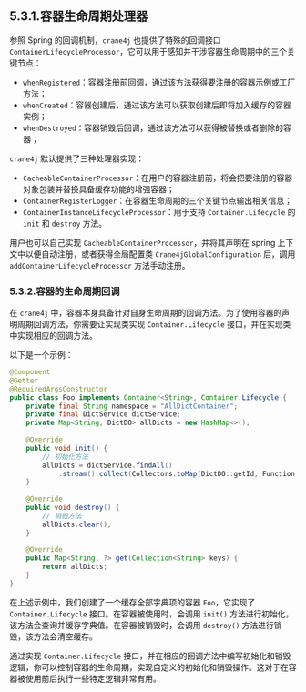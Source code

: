 ## 5.3.1.容器生命周期处理器

参照 Spring 的回调机制，`crane4j` 也提供了特殊的回调接口 `ContainerLifecycleProcessor`，它可以用于感知并干涉容器生命周期中的三个关键节点：

- `whenRegistered`：容器注册前回调，通过该方法获得要注册的容器示例或工厂方法；
- `whenCreated`：容器创建后，通过该方法可以获取创建后即将加入缓存的容器实例；
- `whenDestroyed`：容器销毁后回调，通过该方法可以获得被替换或者删除的容器；

`crane4j` 默认提供了三种处理器实现：

- `CacheableContainerProcessor`：在用户的容器注册前，将会把要注册的容器对象包装并替换具备缓存功能的增强容器；
- `ContainerRegisterLogger`：在容器生命周期的三个关键节点输出相关信息；
- `ContainerInstanceLifecycleProcessor`：用于支持 `Container.Lifecycle` 的 `init` 和 `destroy` 方法。

用户也可以自己实现 `CacheableContainerProcessor`，并将其声明在 spring 上下文中以便自动注册，或者获得全局配置类 `Crane4jGlobalConfiguration` 后，调用 `addContainerLifecycleProcessor` 方法手动注册。

### 5.3.2.容器的生命周期回调

在 `crane4j` 中，容器本身具备针对自身生命周期的回调方法。为了使用容器的声明周期回调方法，你需要让实现类实现 `Container.Lifecycle` 接口，并在实现类中实现相应的回调方法。

以下是一个示例：

```java
@Component
@Getter
@RequiredArgsConstructor
public class Foo implements Container<String>, Container.Lifecycle {
    private final String namespace = "AllDictContainer";
    private final DictService dictService;
    private Map<String, DictDO> allDicts = new HashMap<>();
    
    @Override
    public void init() {
        // 初始化方法
        allDicts = dictService.findAll()
            .stream().collect(Collectors.toMap(DictDO::getId, Function.identity()));
    }
    
    @Override
    public void destroy() {
        // 销毁方法
        allDicts.clear();
    }
    
    @Override
    public Map<String, ?> get(Collection<String> keys) {
        return allDicts;
    }
}
```

在上述示例中，我们创建了一个缓存全部字典项的容器 `Foo`，它实现了 `Container.Lifecycle` 接口。在容器被使用时，会调用 `init()` 方法进行初始化，该方法会查询并缓存字典值。在容器被销毁时，会调用 `destroy()` 方法进行销毁，该方法会清空缓存。

通过实现 `Container.Lifecycle` 接口，并在相应的回调方法中编写初始化和销毁逻辑，你可以控制容器的生命周期，实现自定义的初始化和销毁操作。这对于在容器被使用前后执行一些特定逻辑非常有用。
